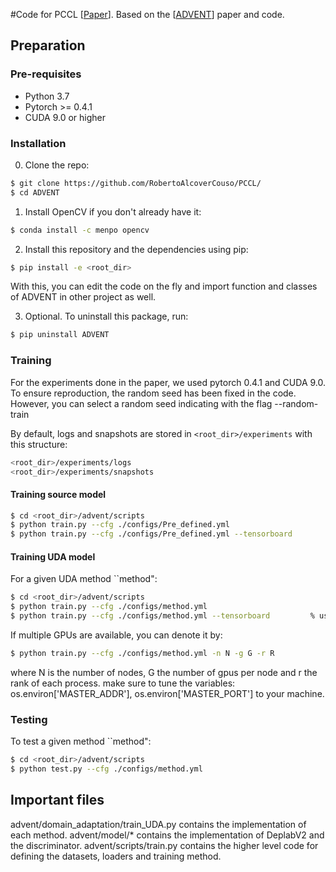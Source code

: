 #Code for PCCL [[Paper](https://papers.ssrn.com/sol3/papers.cfm?abstract_id=4410425)].
Based on the [[ADVENT](https://github.com/valeoai/ADVENT)] paper and code.

## Preparation

### Pre-requisites
* Python 3.7
* Pytorch >= 0.4.1
* CUDA 9.0 or higher

### Installation
0. Clone the repo:
```bash
$ git clone https://github.com/RobertoAlcoverCouso/PCCL/
$ cd ADVENT
```

1. Install OpenCV if you don't already have it:

```bash
$ conda install -c menpo opencv
```

2. Install this repository and the dependencies using pip:
```bash
$ pip install -e <root_dir>
```

With this, you can edit the code on the fly and import function 
and classes of ADVENT in other project as well.

3. Optional. To uninstall this package, run:
```bash
$ pip uninstall ADVENT
```

### Training
For the experiments done in the paper, we used pytorch 0.4.1 and CUDA 9.0. To ensure reproduction, the random seed has been fixed in the code. However, you can select a random seed indicating with the flag --random-train

By default, logs and snapshots are stored in ```<root_dir>/experiments``` with this structure:
```bash
<root_dir>/experiments/logs
<root_dir>/experiments/snapshots
```
#### Training source model
```bash
$ cd <root_dir>/advent/scripts
$ python train.py --cfg ./configs/Pre_defined.yml
$ python train.py --cfg ./configs/Pre_defined.yml --tensorboard         % using tensorboard
```
#### Training UDA model
For a given UDA method ``method":
```bash
$ cd <root_dir>/advent/scripts
$ python train.py --cfg ./configs/method.yml
$ python train.py --cfg ./configs/method.yml --tensorboard         % using tensorboard
```
If multiple GPUs are available, you can denote it by:
```bash
$ python train.py --cfg ./configs/method.yml -n N -g G -r R
```
where N is the number of nodes, G the number of gpus per node and r the rank of each process.
make sure to tune the variables: os.environ['MASTER_ADDR'], os.environ['MASTER_PORT'] to your machine.

### Testing
To test a given method ``method":
```bash
$ cd <root_dir>/advent/scripts
$ python test.py --cfg ./configs/method.yml
```
## Important files
advent/domain_adaptation/train_UDA.py contains the implementation of each method.
advent/model/* contains the implementation of DeplabV2 and the discriminator.
advent/scripts/train.py contains the higher level code for defining the datasets, loaders and training method.
